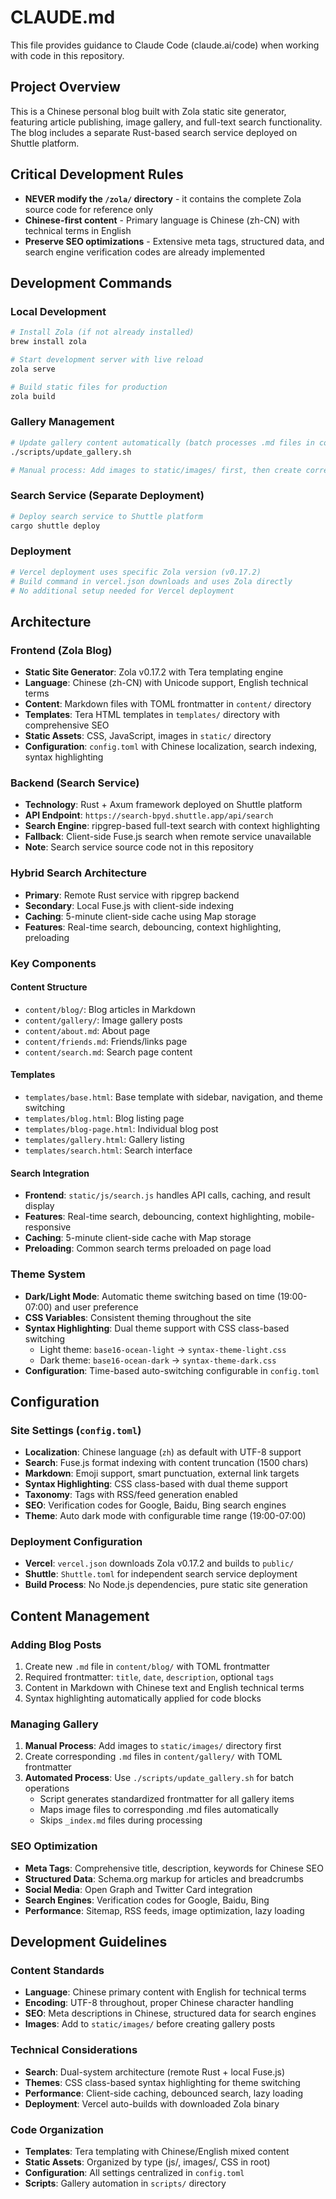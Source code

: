 # CLAUDE.md

This file provides guidance to Claude Code (claude.ai/code) when working with code in this repository.

## Project Overview

This is a Chinese personal blog built with Zola static site generator, featuring article publishing, image gallery, and full-text search functionality. The blog includes a separate Rust-based search service deployed on Shuttle platform.

## Critical Development Rules

- **NEVER modify the `/zola/` directory** - it contains the complete Zola source code for reference only
- **Chinese-first content** - Primary language is Chinese (zh-CN) with technical terms in English
- **Preserve SEO optimizations** - Extensive meta tags, structured data, and search engine verification codes are already implemented

## Development Commands

### Local Development
```bash
# Install Zola (if not already installed)
brew install zola

# Start development server with live reload
zola serve

# Build static files for production
zola build
```

### Gallery Management
```bash
# Update gallery content automatically (batch processes .md files in content/gallery/)
./scripts/update_gallery.sh

# Manual process: Add images to static/images/ first, then create corresponding .md files
```

### Search Service (Separate Deployment)
```bash
# Deploy search service to Shuttle platform
cargo shuttle deploy
```

### Deployment
```bash
# Vercel deployment uses specific Zola version (v0.17.2)
# Build command in vercel.json downloads and uses Zola directly
# No additional setup needed for Vercel deployment
```

## Architecture

### Frontend (Zola Blog)
- **Static Site Generator**: Zola v0.17.2 with Tera templating engine
- **Language**: Chinese (zh-CN) with Unicode support, English technical terms
- **Content**: Markdown files with TOML frontmatter in `content/` directory
- **Templates**: Tera HTML templates in `templates/` directory with comprehensive SEO
- **Static Assets**: CSS, JavaScript, images in `static/` directory
- **Configuration**: `config.toml` with Chinese localization, search indexing, syntax highlighting

### Backend (Search Service)
- **Technology**: Rust + Axum framework deployed on Shuttle platform
- **API Endpoint**: `https://search-bpyd.shuttle.app/api/search`
- **Search Engine**: ripgrep-based full-text search with context highlighting
- **Fallback**: Client-side Fuse.js search when remote service unavailable
- **Note**: Search service source code not in this repository

### Hybrid Search Architecture
- **Primary**: Remote Rust service with ripgrep backend
- **Secondary**: Local Fuse.js with client-side indexing
- **Caching**: 5-minute client-side cache using Map storage
- **Features**: Real-time search, debouncing, context highlighting, preloading

### Key Components

#### Content Structure
- `content/blog/`: Blog articles in Markdown
- `content/gallery/`: Image gallery posts
- `content/about.md`: About page
- `content/friends.md`: Friends/links page
- `content/search.md`: Search page content

#### Templates
- `templates/base.html`: Base template with sidebar, navigation, and theme switching
- `templates/blog.html`: Blog listing page
- `templates/blog-page.html`: Individual blog post
- `templates/gallery.html`: Gallery listing
- `templates/search.html`: Search interface

#### Search Integration
- **Frontend**: `static/js/search.js` handles API calls, caching, and result display
- **Features**: Real-time search, debouncing, context highlighting, mobile-responsive
- **Caching**: 5-minute client-side cache with Map storage
- **Preloading**: Common search terms preloaded on page load

### Theme System
- **Dark/Light Mode**: Automatic theme switching based on time (19:00-07:00) and user preference
- **CSS Variables**: Consistent theming throughout the site
- **Syntax Highlighting**: Dual theme support with CSS class-based switching
  - Light theme: `base16-ocean-light` → `syntax-theme-light.css`
  - Dark theme: `base16-ocean-dark` → `syntax-theme-dark.css`
- **Configuration**: Time-based auto-switching configurable in `config.toml`

## Configuration

### Site Settings (`config.toml`)
- **Localization**: Chinese language (`zh`) as default with UTF-8 support
- **Search**: Fuse.js format indexing with content truncation (1500 chars)
- **Markdown**: Emoji support, smart punctuation, external link targets
- **Syntax Highlighting**: CSS class-based with dual theme support
- **Taxonomy**: Tags with RSS/feed generation enabled
- **SEO**: Verification codes for Google, Baidu, Bing search engines
- **Theme**: Auto dark mode with configurable time range (19:00-07:00)

### Deployment Configuration
- **Vercel**: `vercel.json` downloads Zola v0.17.2 and builds to `public/`
- **Shuttle**: `Shuttle.toml` for independent search service deployment
- **Build Process**: No Node.js dependencies, pure static site generation

## Content Management

### Adding Blog Posts
1. Create new `.md` file in `content/blog/` with TOML frontmatter
2. Required frontmatter: `title`, `date`, `description`, optional `tags`
3. Content in Markdown with Chinese text and English technical terms
4. Syntax highlighting automatically applied for code blocks

### Managing Gallery
1. **Manual Process**: Add images to `static/images/` directory first
2. Create corresponding `.md` files in `content/gallery/` with TOML frontmatter
3. **Automated Process**: Use `./scripts/update_gallery.sh` for batch operations
   - Script generates standardized frontmatter for all gallery items
   - Maps image files to corresponding .md files automatically
   - Skips `_index.md` files during processing

### SEO Optimization
- **Meta Tags**: Comprehensive title, description, keywords for Chinese SEO
- **Structured Data**: Schema.org markup for articles and breadcrumbs
- **Social Media**: Open Graph and Twitter Card integration
- **Search Engines**: Verification codes for Google, Baidu, Bing
- **Performance**: Sitemap, RSS feeds, image optimization, lazy loading

## Development Guidelines

### Content Standards
- **Language**: Chinese primary content with English for technical terms
- **Encoding**: UTF-8 throughout, proper Chinese character handling
- **SEO**: Meta descriptions in Chinese, structured data for search engines
- **Images**: Add to `static/images/` before creating gallery posts

### Technical Considerations
- **Search**: Dual-system architecture (remote Rust + local Fuse.js)
- **Themes**: CSS class-based syntax highlighting for theme switching
- **Performance**: Client-side caching, debounced search, lazy loading
- **Deployment**: Vercel auto-builds with downloaded Zola binary

### Code Organization
- **Templates**: Tera templating with Chinese/English mixed content
- **Static Assets**: Organized by type (js/, images/, CSS in root)
- **Configuration**: All settings centralized in `config.toml`
- **Scripts**: Gallery automation in `scripts/` directory